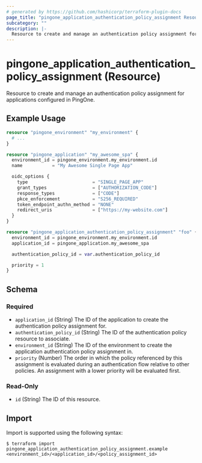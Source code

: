 ```yaml
---
# generated by https://github.com/hashicorp/terraform-plugin-docs
page_title: "pingone_application_authentication_policy_assignment Resource - terraform-provider-pingone"
subcategory: ""
description: |-
  Resource to create and manage an authentication policy assignment for applications configured in PingOne.
---
```


# pingone_application_authentication_policy_assignment (Resource)

Resource to create and manage an authentication policy assignment for applications configured in PingOne.

## Example Usage

```terraform
resource "pingone_environment" "my_environment" {
  # ...
}

resource "pingone_application" "my_awesome_spa" {
  environment_id = pingone_environment.my_environment.id
  name           = "My Awesome Single Page App"

  oidc_options {
    type                        = "SINGLE_PAGE_APP"
    grant_types                 = ["AUTHORIZATION_CODE"]
    response_types              = ["CODE"]
    pkce_enforcement            = "S256_REQUIRED"
    token_endpoint_authn_method = "NONE"
    redirect_uris               = ["https://my-website.com"]
  }
}

resource "pingone_application_authentication_policy_assignment" "foo" {
  environment_id = pingone_environment.my_environment.id
  application_id = pingone_application.my_awesome_spa

  authentication_policy_id = var.authentication_policy_id

  priority = 1
}
```

<!-- schema generated by tfplugindocs -->
## Schema

### Required

- `application_id` (String) The ID of the application to create the authentication policy assignment for.
- `authentication_policy_id` (String) The ID of the authentication policy resource to associate.
- `environment_id` (String) The ID of the environment to create the application authentication policy assignment in.
- `priority` (Number) The order in which the policy referenced by this assignment is evaluated during an authentication flow relative to other policies. An assignment with a lower priority will be evaluated first.

### Read-Only

- `id` (String) The ID of this resource.

## Import

Import is supported using the following syntax:

```shell
$ terraform import pingone_application_authentication_policy_assignment.example <environment_id>/<application_id>/<policy_assignment_id>
```
